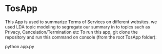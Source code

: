 # TosApp

This App is used to summarize Terms of Services on different websites.
we used LDA topic modeling to segregate our summary in to topics such as Privacy, Cancelation/Termination etc
To run this app, git clone the repository and run this command on console (from the root TosApp folder):

python app.py
